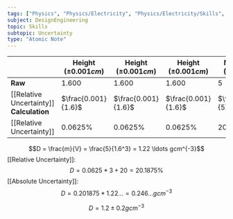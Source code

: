 ```yaml
---
tags: ["Physics", "Physics/Electricity", "Physics/Electricity/Skills", "Physics/Electricity/Skills/Uncertainty"]
subject: DesignEngineering
topic: Skills
subtopic: Uncertainty
type: "Atomic Note"
---
```


|                                          | Height $(\pm 0.001cm)$ | Height $(\pm 0.001cm)$ | Height $(\pm 0.001cm)$ | Mass $(\pm 1g)$ |
| ---------------------------------------- | ---------------------- | ---------------------- | ---------------------- | --------------- |
| **Raw**                                  | 1.600                  | 1.600                  | 1.600                  | 5               |
| [[Relative Uncertainty]] **Calculation** | $\frac{0.001}{1.6}$    | $\frac{0.001}{1.6}$    | $\frac{0.001}{1.6}$    | $\frac{1}{5}$   |
| [[Relative Uncertainty]]                 | $0.0625\%$             | $0.0625\%$             | $0.0625\%$             | $20\%$          |

$$D = \frac{m}{V} = \frac{5}{1.6^3} = 1.22 \ldots gcm^{-3}$$
[[Relative Uncertainty]]: $$D = 0.0625 * 3 + 20 = 20.1875\%$$
[[Absolute Uncertainty]]: $$D = 0.201875 * 1.22 \ldots = 0.246 \ldots gcm^{-3}$$

$$D= 1.2 \pm 0.2gcm^{-3}$$